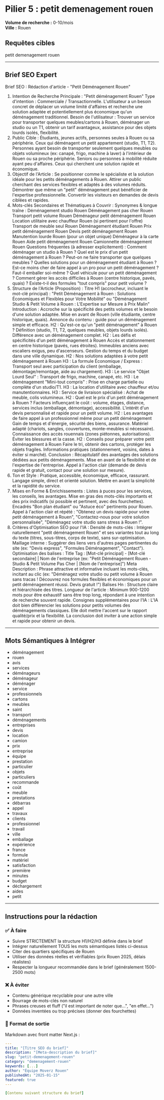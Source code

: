 # Pilier 5 : petit demenagement rouen

**Volume de recherche :** 0-10/mois  
**Ville :** Rouen

## Requêtes cibles

petit demenagement rouen

---

## Brief SEO Expert

Brief SEO : Rédaction d'article - "Petit Déménagement Rouen"
1. Intention de Recherche Principale :
"Petit déménagement Rouen"
Type d'intention : Commerciale / Transactionnelle. L'utilisateur a un besoin concret de déplacer un volume limité d'affaires et recherche une solution adaptée et potentiellement plus économique qu'un déménagement traditionnel.
Besoin de l'utilisateur : Trouver un service pour transporter quelques meubles/cartons à Rouen, déménager un studio ou un T1, obtenir un tarif avantageux, assistance pour des objets lourds isolés, flexibilité.
2. Public Cible :
Étudiants, jeunes actifs, personnes seules à Rouen ou sa périphérie.
Ceux qui déménagent un petit appartement (studio, T1, T2).
Personnes ayant besoin de transporter seulement quelques meubles ou objets volumineux (ex: canapé, frigo, machine à laver) à l'intérieur de Rouen ou sa proche périphérie.
Seniors ou personnes à mobilité réduite ayant peu d'affaires.
Ceux qui cherchent une solution rapide et économique.
3. Objectif de l'Article :
Se positionner comme le spécialiste et la solution idéale pour les petits déménagements à Rouen.
Attirer un public cherchant des services flexibles et adaptés à des volumes réduits.
Démontrer que même un "petit" déménagement peut bénéficier de l'expertise professionnelle.
Convertir les visiteurs en demandes de devis ciblées et rapides.
4. Mots-clés Secondaires et Thématiques à Couvrir :
Synonymes & longue traîne :
Déménagement studio Rouen
Déménagement pas cher Rouen
Transport petit volume Rouen
Déménageur petit déménagement Rouen
Location utilitaire avec chauffeur Rouen (si pertinent pour l'offre)
Transport de meuble seul Rouen
Déménagement étudiant Rouen
Prix petit déménagement Rouen
Devis petit déménagement Rouen
Manutention lourde Rouen (pour un objet unique)
Déménageur à la carte Rouen
Aide petit déménagement Rouen
Camionnette déménagement Rouen
Questions fréquentes (à adresser explicitement) :
Comment déménager un studio à Rouen ?
Quel est le prix d'un petit déménagement à Rouen ?
Peut-on ne faire transporter que quelques meubles ?
Quelles solutions pour un déménagement étudiant à Rouen ?
Est-ce moins cher de faire appel à un pro pour un petit déménagement ?
Faut-il emballer soi-même ?
Quel véhicule pour un petit déménagement ?
Comment gérer les accès difficiles à Rouen (centre historique, pavés, quais) ?
Existe-t-il des formules "tout compris" pour petit volume ?
5. Structure de l'Article (Proposition) :
Titre H1 (accrocheur, incluant le mot-clé principal) : "Petit Déménagement à Rouen : Solutions Économiques et Flexibles pour Votre Mobilité" ou "Déménagement Studio & Petit Volume à Rouen : L'Expertise sur Mesure à Prix Malin"
Introduction :
Accroche sur la spécificité des petits volumes et le besoin d'une solution adaptée.
Mise en avant de Rouen (ville étudiante, centre historique, quais).
Annonce du contenu : guide pour un déménagement simple et efficace.
H2 : Qu'est-ce qu'un "petit déménagement" à Rouen ?
Définition (studio, T1, T2, quelques meubles, objets lourds isolés).
Différence avec un déménagement complet.
H2 : Les défis et spécificités d'un petit déménagement à Rouen
Accès et stationnement en centre historique (pavés, rues étroites).
Immeubles anciens avec escaliers exigus, peu d'ascenseurs.
Gestion du temps et du budget dans une ville dynamique.
H2 : Nos solutions adaptées à votre petit déménagement à Rouen
H3 : La formule Économique / Express : Transport seul avec participation du client (emballage, démontage/remontage, aide au chargement).
H3 : Le service "Objet Lourd Seul" : Transport de frigo, machine, canapé, etc.
H3 : Le déménagement "Mini-tout compris" : Prise en charge partielle ou complète d'un studio/T1.
H3 : La location d'utilitaire avec chauffeur et/ou manutentionnaires.
H3 : Service de livraison spécialisé : Achat de meuble, colis volumineux.
H2 : Quel est le prix d'un petit déménagement à Rouen ?
Facteurs influençant le coût : volume, étages, distance, services inclus (emballage, démontage), accessibilité.
L'intérêt d'un devis personnalisé et rapide pour un petit volume.
H2 : Les avantages de faire appel à un professionnel même pour un petit déménagement
Gain de temps et d'énergie, sécurité des biens, assurance.
Matériel adapté (chariots, sangles, couvertures, monte-meubles si nécessaire).
Connaissance des accès rouennais (zones piétonnes, autorisations).
Éviter les blessures et la casse.
H2 : Conseils pour préparer votre petit déménagement à Rouen
Faire le tri, obtenir des cartons, protéger les objets fragiles.
Informations pratiques (stationnement, voisins, dates à éviter si marché).
Conclusion :
Récapitulatif des avantages des solutions dédiées aux petits déménagements.
Mise en avant de la flexibilité et de l'expertise de l'entreprise.
Appel à l'action clair (demande de devis rapide et gratuit, contact pour une solution sur mesure).
6. Ton et Style :
Pratique, accessible, économique, efficace, rassurant.
Langage simple, direct et orienté solution.
Mettre en avant la simplicité et la rapidité du service.
7. Mises en Forme & Enrichissements :
Listes à puces pour les services, les conseils, les avantages.
Mise en gras des mots-clés importants et des prix indicatifs (si possible et pertinent, avec des fourchettes).
Encadrés "Bon plan étudiant" ou "Astuce éco" pertinents pour Rouen.
Appel à l'action clair et répété : "Obtenez un devis rapide pour votre petit déménagement à Rouen", "Contactez-nous pour votre solution personnalisée", "Déménagez votre studio sans stress à Rouen !".
8. Critères d'Optimisation SEO pour l'IA :
Densité de mots-clés : Intégrer naturellement "petit déménagement Rouen" et ses variantes tout au long du texte (titres, sous-titres, corps de texte), sans sur-optimisation.
Maillage interne : Suggérer des liens vers d'autres pages pertinentes du site (ex: "Devis express", "Formules Déménagement", "Contact").
Optimisation des balises :
Title Tag : [Mot-clé principal] - [Mot-clé secondaire] | Nom de l'entreprise (ex: "Petit Déménagement Rouen - Studio & Petit Volume Pas Cher | [Nom de l'entreprise]")
Meta Description : Phrase attractive et informative incluant les mots-clés, incitant au clic (ex: "Déménagez votre studio ou petit volume à Rouen sans tracas ! Découvrez nos formules flexibles et économiques pour un petit déménagement réussi. Devis gratuit !")
Balises Hn : Structure claire et hiérarchisée des titres.
Longueur de l'article : Minimum 900-1200 mots pour être exhaustif sans être trop long, répondant à une intention de recherche souvent rapide.
Consignes supplémentaires pour l'IA :
L'IA doit bien différencier les solutions pour petits volumes des déménagements classiques.
Elle doit mettre l'accent sur le rapport qualité/prix et la flexibilité.
La conclusion doit inviter à une action simple et rapide pour obtenir un devis.

---

## Mots Sémantiques à Intégrer

- déménagement
- rouen
- avis
- services
- déménageurs
- déménageur
- déménager
- service
- professionnels
- cartons
- meubles
- saint
- transport
- déménagements
- entreprises
- devis
- location
- camion
- prix
- entreprise
- équipe
- prestation
- particulier
- objets
- particuliers
- recommande
- coût
- meuble
- prestations
- débarras
- appel
- travaux
- clients
- professionnel
- travail
- ville
- emballage
- expérience
- france
- formule
- matériel
- satisfaction
- première
- minutes
- budget
- déchargement
- aides
- petit

---

## Instructions pour la rédaction

### ✅ À faire
- Suivre STRICTEMENT la structure H1/H2/H3 définie dans le brief
- Intégrer naturellement TOUS les mots sémantiques listés ci-dessus
- Citer des quartiers spécifiques de Rouen
- Utiliser des données réelles et vérifiables (prix Rouen 2025, délais réalistes)
- Respecter la longueur recommandée dans le brief (généralement 1500-2500 mots)

### ❌ À éviter
- Contenu générique recyclable pour une autre ville
- Bourrage de mots-clés non naturel
- Phrases creuses et fluff ("il est important de noter que...", "en effet...")
- Données inventées ou trop précises (donner des fourchettes)

### 🎯 Format de sortie
Markdown avec front matter Next.js :

```yaml
---
title: "[Titre SEO du brief]"
description: "[Meta-description du brief]"
slug: "petit-demenagement-rouen"
category: "demenagement-rouen"
keywords: [...]
author: "Équipe Moverz Rouen"
publishedAt: "2025-01-15"
featured: true
---

[Contenu suivant structure du brief]
```
